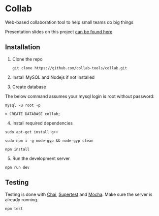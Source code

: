# Collab
Web-based collaboration tool to help small teams do big things

Presentation slides on this project [can be found here](http://seowyanyi.org/pdfs/FYP_Final_Presentation.pdf)

Installation
-----------------

1. Clone the repo

   `git clone https://github.com/collab-tools/collab.git`


2. Install MySQL and Nodejs if not installed

3. Create database

  The below command assumes your mysql login is root without password:

  `mysql -u root -p`
  
  `> CREATE DATABASE collab;`
  

4. Install required dependencies

  `sudo apt-get install g++`
  
  `sudo npm i -g node-gyp && node-gyp clean`
  
  `npm install`

5. Run the development server

  `npm run dev`


Testing
-----------------

Testing is done with [Chai](http://chaijs.com/), [Supertest](https://github.com/visionmedia/supertest) and [Mocha](https://mochajs.org/).
Make sure the server is already running.

`npm test`
